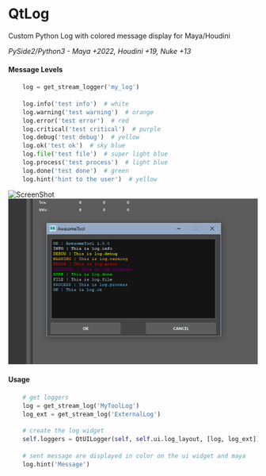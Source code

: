 # QtLog
Custom Python Log with colored message display for Maya/Houdini

*PySide2/Python3 - Maya +2022, Houdini +19, Nuke +13*

#### Message Levels

```python
    log = get_stream_logger('my_log')

    log.info('test info')  # white
    log.warning('test warning')  # orange
    log.error('test error')  # red
    log.critical('test critical')  # purple
    log.debug('test debug')  # yellow
    log.ok('test ok')  # sky blue
    log.file('test file')  # super light blue
    log.process('test process')  # light blue
    log.done('test done')  # green
    log.hint('hint to the user')  # yellow
```

![ScreenShot](https://github.com/MaxRocamora/QtLog/blob/images/example_tool.png)
![ScreenShot](https://github.com/MaxRocamora/QtLog/blob/main/images/example_tool.png?raw=true)

#### Usage

```python
    # get loggers
    log = get_stream_log('MyToolLog')
    log_ext = get_stream_log('ExternalLog')

    # create the log widget
    self.loggers = QtUILogger(self, self.ui.log_layout, [log, log_ext])

    # sent message are displayed in color on the ui widget and maya
    log.hint('Message')

```
